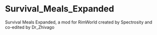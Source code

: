 # Survival_Meals_Expanded
Survival Meals Expanded, a mod for RimWorld created by Spectrosity and co-edited by Dr_Zhivago
